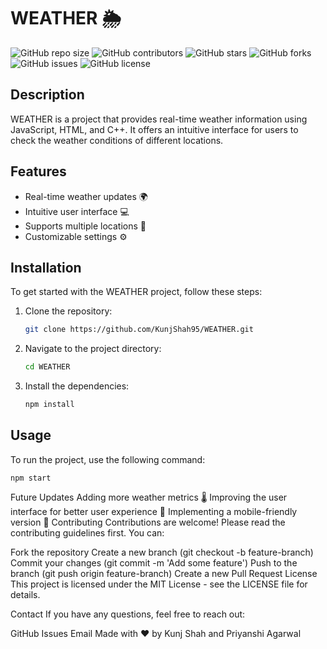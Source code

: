 # WEATHER 🌦️

![GitHub repo size](https://img.shields.io/github/repo-size/KunjShah95/WEATHER)
![GitHub contributors](https://img.shields.io/github/contributors/KunjShah95/WEATHER)
![GitHub stars](https://img.shields.io/github/stars/KunjShah95/WEATHER?style=social)
![GitHub forks](https://img.shields.io/github/forks/KunjShah95/WEATHER?style=social)
![GitHub issues](https://img.shields.io/github/issues/KunjShah95/WEATHER)
![GitHub license](https://img.shields.io/github/license/KunjShah95/WEATHER)

## Description
WEATHER is a project that provides real-time weather information using JavaScript, HTML, and C++. It offers an intuitive interface for users to check the weather conditions of different locations.

## Features
- Real-time weather updates 🌍
- Intuitive user interface 💻
- Supports multiple locations 📍
- Customizable settings ⚙️

## Installation
To get started with the WEATHER project, follow these steps:

1. Clone the repository:
    ```bash
    git clone https://github.com/KunjShah95/WEATHER.git
    ```
2. Navigate to the project directory:
    ```bash
    cd WEATHER
    ```
3. Install the dependencies:
    ```bash
    npm install
    ```

## Usage
To run the project, use the following command:
```
npm start
```
Future Updates
Adding more weather metrics 🌡️
Improving the user interface for better user experience 🎨
Implementing a mobile-friendly version 📱
Contributing
Contributions are welcome! Please read the contributing guidelines first. You can:

Fork the repository
Create a new branch (git checkout -b feature-branch)
Commit your changes (git commit -m 'Add some feature')
Push to the branch (git push origin feature-branch)
Create a new Pull Request
License
This project is licensed under the MIT License - see the LICENSE file for details.

Contact
If you have any questions, feel free to reach out:

GitHub Issues
Email
Made with ❤️ by Kunj Shah and Priyanshi Agarwal
